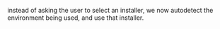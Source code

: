 instead of asking the user to select an installer, we now autodetect the environment being used, and use that installer.